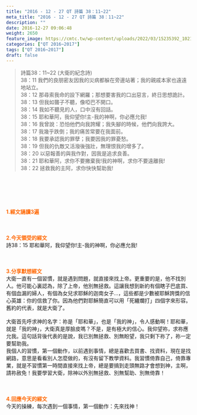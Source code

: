 ```yaml
---
title: "2016 - 12 - 27 QT 詩篇 38：11~22"
meta_title: "2016 - 12 - 27 QT 詩篇 38：11~22"
description: ""
date: 2016-12-27 09:06:48
weight: 2650
feature_image: https://cmtc.tw/wp-content/uploads/2022/03/15235392_10211799862337740_180693556567566654_o-1.webp
categories: ["QT 2016~2017"]
tags: ["QT 2016~2017"]
draft: false
---
```


<blockquote>詩篇38：11~22 (大衛的紀念詩)<br />
38：11 我們的良朋密友因我的災病都躲在旁邊站著；我的親戚本家也遠遠地站立。<br />
38：12 那尋索我命的設下網羅；那想要害我的口出惡言，終日思想詭計。<br />
38：13 但我如聾子不聽，像啞巴不開口。<br />
38：14 我如不聽見的人，口中沒有回話。<br />
38：15 耶和華阿，我仰望你!主-我的神啊，你必應允我!<br />
38：16 我曾說：恐怕他們向我誇耀；我失腳的時候，他們向我誇大。<br />
38：17 我幾乎跌倒；我的痛苦常要在我面前。<br />
38：18 我要承認我的罪孽；我要因我的罪憂愁。<br />
38：19 但我的仇敵又活潑後強壯，無理恨我的增多了。<br />
38：20 以惡報善的與我作對，因我是追求良善。<br />
38：21 耶和華阿，求你不要撇棄我!我的神啊，求你不要遠離我!<br />
38：22 拯救我的主阿，求你快快幫助我!</blockquote><br />
&nbsp;<br />
<br />
&nbsp;<br />
<br />
<span style="color: #ff6600;"><strong>1.</strong><strong>經文誦讀3遍</strong></span><br />
<br />
<span style="color: #ff6600;"><strong> </strong></span><br />
<br />
<span style="color: #ff6600;"><strong>2.</strong><strong>今天領受的經文<br />
</strong></span>詩38：15 耶和華阿，我仰望你!主-我的神啊，你必應允我!<br />
<br />
&nbsp;<br />
<br />
<span style="color: #ff6600;"><strong>3.</strong><strong>分享默想經文<br />
</strong></span>大衛一直有一個習慣，就是遇到問題，就直接來找上帝。更重要的是，他不找別人。他可能心裏認為，除了上帝，他別無拯救。這讓我想到新約有個瞎子巴底買、有個血漏的婦人，有個為女兒求耶穌的迦南女子…，這些都是少數被耶穌誇獎的信心英雄：你的信救了你。因為他們對耶穌簡直可以用「死纏爛打」四個字來形容。舊約的代表，就是大衛了。<br />
<br />
大衛首先呼求神的名字：祢是「耶和華」，也是「我的神」，令人感動啊！耶和華，就是「我的神」，大衛真是厚臉皮嗎？不是，是有極大的信心。我仰望祢，求祢應允我。這句話背後代表的是說，我已別無拯救、別無盼望，我只剩下祢了，祢一定要幫助我。<br />
我個人的習慣，第一個動作，以前遇到事情，總是喜歡去買書、找資料，現在是找網路，意思是看看別人怎麼做的，有沒有留下教學資料。我習慣倚靠自己，倚靠專業，就是不習慣第一時間直接來找上帝，總是要搞到走頭無路才會想到神，主啊，請祢赦免！我要學習大衛，除神以外別無拯救、別無幫助、別無倚靠！<br />
<br />
&nbsp;<br />
<br />
<span style="color: #ff6600;"><strong>4.</strong><strong>回應今天的經文<br />
</strong></span>今天的操練，每次遇到一個事情，第一個動作：先來找神！<br />
<br />
&nbsp;
        